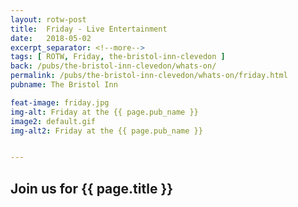 ```yaml
---
layout: rotw-post
title:  Friday - Live Entertainment
date:   2018-05-02
excerpt_separator: <!--more-->
tags: [ ROTW, Friday, the-bristol-inn-clevedon ]
back: /pubs/the-bristol-inn-clevedon/whats-on/
permalink: /pubs/the-bristol-inn-clevedon/whats-on/friday.html
pubname: The Bristol Inn

feat-image: friday.jpg
img-alt: Friday at the {{ page.pub_name }}
image2: default.gif
img-alt2: Friday at the {{ page.pub_name }}


---
```


<h2>Join us for {{ page.title }}</h2>